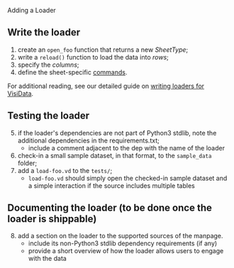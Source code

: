 Adding a Loader

## Write the loader
1) create an `open_foo` function that returns a new *SheetType*;
2) write a `reload()` function to load the data into *rows*;
3) specify the *columns*;
4) define the sheet-specific [commands](add-command.md).

For additional reading, see our detailed guide on [writing loaders for VisiData](http://visidata.org/docs/loaders/).

## Testing the loader
5) if the loader's dependencies are not part of Python3 stdlib, note the additional dependencies in the requirements.txt;
    - include a comment adjacent to the dep with the name of the loader
6) check-in a small sample dataset, in that format, to the `sample_data` folder;
7) add a `load-foo.vd` to the `tests/`;
    - `load-foo.vd` should simply open the checked-in sample dataset and a simple interaction if the source includes multiple tables

## Documenting the loader (to be done once the loader is shippable)
8) add a section on the loader to the supported sources of the manpage.
    - include its non-Python3 stdlib dependency requirements (if any)
    - provide a short overview of how the loader allows users to engage with the data
